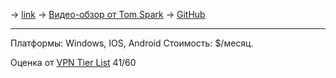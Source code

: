 -> [link](https://www.ivpn.net/)
-> [Видео-обзор от Tom Spark](https://www.youtube.com/watch?v=bAj5NMUm_Xc)
-> [GitHub](https://github.com/ivpn)

---

Платформы: Windows, IOS, Android
Стоимость: $/месяц.

Оценка от [VPN Tier List](https://www.vpntierlist.com/) 41/60

